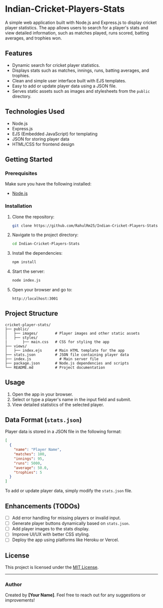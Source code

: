 # Indian-Cricket-Players-Stats

A simple web application built with Node.js and Express.js to display cricket player statistics. The app allows users to search for a player's stats and view detailed information, such as matches played, runs scored, batting averages, and trophies won.

## Features

- Dynamic search for cricket player statistics.
- Displays stats such as matches, innings, runs, batting averages, and trophies.
- Clean and simple user interface built with EJS templates.
- Easy to add or update player data using a JSON file.
- Serves static assets such as images and stylesheets from the `public` directory.

## Technologies Used

- Node.js
- Express.js
- EJS (Embedded JavaScript) for templating
- JSON for storing player data
- HTML/CSS for frontend design

## Getting Started

### Prerequisites

Make sure you have the following installed:

- [Node.js](https://nodejs.org/)

### Installation

1. Clone the repository:

   ```bash
   git clone https://github.com/RahulRm25/Indian-Cricket-Players-Stats.git
   ```

2. Navigate to the project directory:

   ```bash
   cd Indian-Cricket-Players-Stats
   ```

3. Install the dependencies:

   ```bash
   npm install
   ```

4. Start the server:

   ```bash
   node index.js
   ```

5. Open your browser and go to:

   ```
   http://localhost:3001
   ```

## Project Structure

```
cricket-player-stats/
├── public/
│   ├── images/        # Player images and other static assets
│   ├── styles/       
|       ├── main.css   # CSS for styling the app
├── views/
│   ├── index.ejs      # Main HTML template for the app
├── stats.json         # JSON file containing player data
├── index.js             # Main server file
├── package.json       # Node.js dependencies and scripts
└── README.md          # Project documentation
```

## Usage

1. Open the app in your browser.
2. Select or type a player's name in the input field and submit.
3. View detailed statistics of the selected player.

## Data Format (`stats.json`)

Player data is stored in a JSON file in the following format:

```json
[
  {
    "name": "Player Name",
    "matches": 100,
    "innings": 95,
    "runs": 5000,
    "average": 50.0,
    "trophies": 5
  }
]
```

To add or update player data, simply modify the `stats.json` file.

## Enhancements (TODOs)

- [ ] Add error handling for missing players or invalid input.
- [ ] Generate player buttons dynamically based on `stats.json`.
- [ ] Add player images to the stats display.
- [ ] Improve UI/UX with better CSS styling.
- [ ] Deploy the app using platforms like Heroku or Vercel.

## License

This project is licensed under the [MIT License](LICENSE).

---

### Author

Created by **[Your Name]**. Feel free to reach out for any suggestions or improvements!
